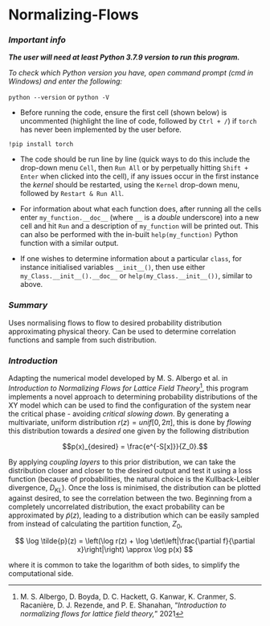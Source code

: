 # Normalizing-Flows
### *Important info*
_**The user will need at least Python 3.7.9 version to run this program.**_

_To check which Python version you have, open command prompt (cmd in Windows) and enter the following:_

`python --version` or `python -V`
  
- Before running the code, ensure the first cell (shown below) is uncommented (highlight the line of code, followed by `Ctrl + /`) if `torch` has never been implemented by the user before. 

`!pip install torch`

- The code should be run line by line (quick ways to do this include the drop-down menu `Cell`, then `Run All` or by perpetually hitting `Shift + Enter` when clicked into the cell), if any issues occur in the first instance the *kernel* should be restarted, using the `Kernel` drop-down menu, followed by `Restart & Run All`.

- For information about what each function does, after running all the cells enter `my_function.__doc__` (where `__` is a *double* underscore) into a new cell and hit ``Run`` and a description of ``my_function`` will be printed out. This can also be performed with the in-built `help(my_function)` Python function with a similar output.

- If one wishes to determine information about a particular `class`, for instance initialised variables `__init__()`, then use either `my_Class.__init__().__doc__` or `help(my_Class.__init__())`, similar to above.

### *Summary*
Uses normalising flows to flow to desired probability distribution approximating physical theory. Can be used to determine correlation functions and sample from such distribution.

### *Introduction*
Adapting the numerical model developed by M. S. Albergo et al. in _Introduction to Normalizing Flows for Lattice Field Theory_[^1], this program implements a novel approach to determining probability distributions of the XY model which can be used to find the configuration of the system near the critical phase - avoiding _critical slowing down_. By generating a multivariate, uniform distribution $r(z) = unif[0, 2\pi]$, this is done by *flowing* this distribution towards a *desired* one given by the following distribution

$$p(x)_{desired} = \frac{e^{-S[x]}}{Z_0}.$$

By applying _coupling layers_ to this prior distribution, we can take the distribution closer and closer to the desired output and test it using a loss function (because of probabilities, the natural choice is the Kullback-Leibler divergence, $D_{KL}$). Once the loss is minimised, the distribution can be plotted against desired, to see the correlation between the two. Beginning from a completely uncorrelated distribution, the exact probability can be approximated by $\tilde{p}(z)$, leading to a distribution which can be easily sampled from instead of calculating the partition function, $Z_0$,

$$
\log \tilde{p}(z) = \left(\log r(z) + \log \det\left|\frac{\partial f}{\partial x}\right|\right) \approx \log p(x)
$$ 

where it is common to take the logarithm of both sides, to simplify the computational side.

[^1]: M. S. Albergo, D. Boyda, D. C. Hackett, G. Kanwar, K. Cranmer, S. Racanière, D. J. Rezende, and P. E. Shanahan, “_Introduction to normalizing flows for lattice field theory,_” 2021
